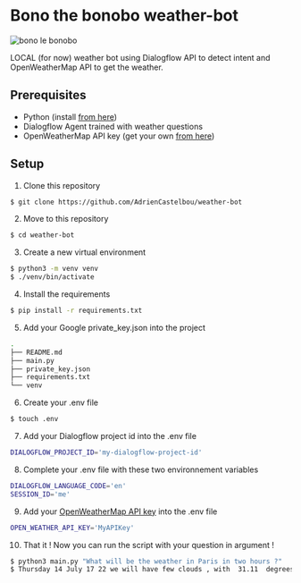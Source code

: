 # Bono the bonobo weather-bot

![bono le bonobo](https://i.ytimg.com/vi/R7e9T9PAIPg/mqdefault.jpg)

LOCAL (for now) weather bot using Dialogflow API to detect intent and OpenWeatherMap API to get the weather.


## Prerequisites

- Python (install [from here](https://www.python.org/downloads/))
- Dialogflow Agent trained with weather questions
- OpenWeatherMap API key (get your own [from here](https://openweathermap.org/api))

## Setup

1. Clone this repository
  ```bash
  $ git clone https://github.com/AdrienCastelbou/weather-bot
  ```

2. Move to this repository
  ```bash
  $ cd weather-bot
  ```

3. Create a new virtual environment
  ```bash
  $ python3 -m venv venv
  $ ./venv/bin/activate
  ```

4. Install the requirements
  ```bash
  $ pip install -r requirements.txt
  ```

5. Add your Google private_key.json into the project
```bash
.
├── README.md
├── main.py
├── private_key.json
├── requirements.txt
└── venv
```

6. Create your .env file
```bash
$ touch .env
```

7. Add your Dialogflow project id into the .env file
```bash
DIALOGFLOW_PROJECT_ID='my-dialogflow-project-id'
```

8. Complete your .env file with these two environnement variables
```bash
DIALOGFLOW_LANGUAGE_CODE='en'
SESSION_ID='me'
```

9. Add your [OpenWeatherMap API key](https://home.openweathermap.org/api_keys) into the .env file
```bash
OPEN_WEATHER_API_KEY='MyAPIKey'
 ```
 
 10. That it ! Now you can run the script with your question in argument !
 ```bash
 $ python3 main.py "What will be the weather in Paris in two hours ?"
 $ Thursday 14 July 17 22 we will have few clouds , with  31.11  degrees
 
